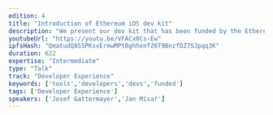 ```yaml
---
edition: 4
title: "Introduction of Ethereum iOS dev kit"
description: "We present our dev kit that has been funded by the Ethereum Foundation. With the devkit iOS developers can easily use Ethereum smart contracts in their applications. This will be the official introduction of the dev kit."
youtubeUrl: "https://youtu.be/VFACx0Cs-Ew"
ipfsHash: "QmatudQ8SSPKsxErmwMPtBghhenfZ6T9BnzfDZ7SJpqq3K"
duration: 622
expertise: "Intermediate"
type: "Talk"
track: "Developer Experience"
keywords: ['tools','developers','devs','funded']
tags: ['Developer Experience']
speakers: ['Josef Gattermayer','Jan Mísař']
---
```

